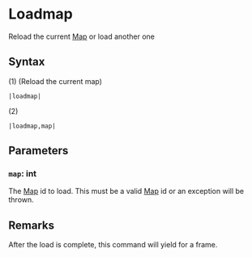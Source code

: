 # Loadmap

Reload the current [Map](../../Enums%20and%20IDs/Maps.md) or load another one

## Syntax

(1) (Reload the current map)

````
|loadmap|
````

(2)

````
|loadmap,map|
````

## Parameters

### `map`: int

The [Map](../../Enums%20and%20IDs/Maps.md) id to load. This must be a valid [Map](../../Enums%20and%20IDs/Maps.md) id or an exception will be thrown.

## Remarks

After the load is complete, this command will yield for a frame.

